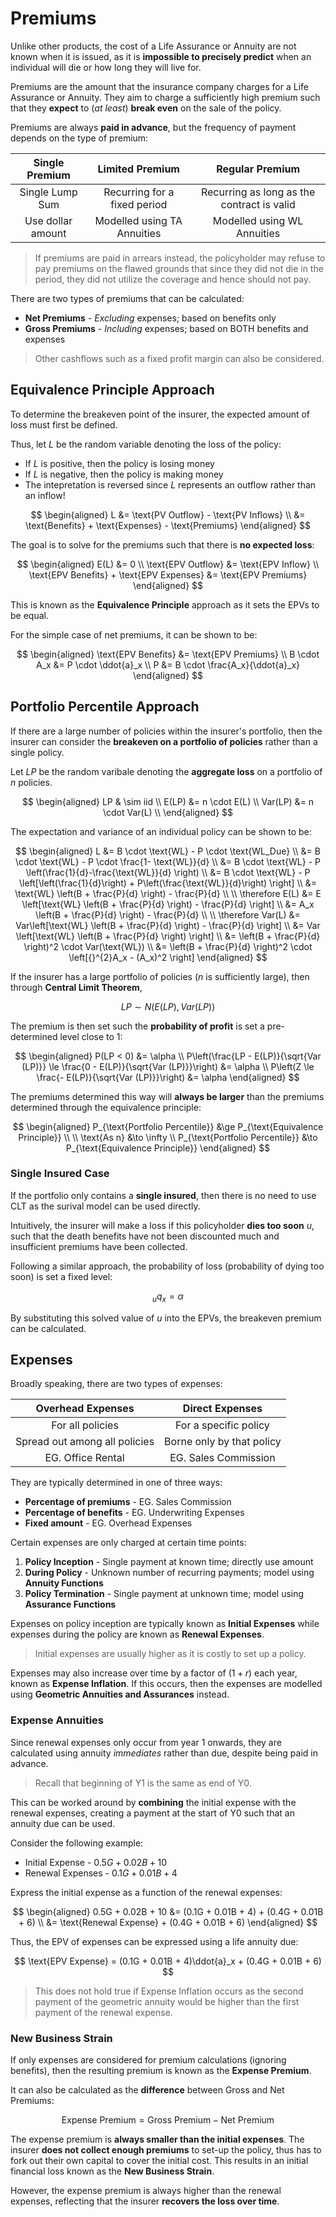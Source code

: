 # **Premiums**

Unlike other products, the cost of a Life Assurance or Annuity are not known when it is issued, as it is **impossible to precisely predict** when an individual will die or how long they will live for.

Premiums are the amount that the insurance company charges for a Life Assurance or Annuity. They aim to charge a sufficiently high premium such that they **expect** to (*at least*) **break even** on the sale of the policy.

Premiums are always **paid in advance**, but the frequency of payment depends on the type of premium:

<center>

| Single Premium | Limited Premium | Regular Premium |
| :-: | :-: | :-: |
| Single Lump Sum | Recurring for a fixed period | Recurring as long as the contract is valid |
| Use dollar amount | Modelled using TA Annuities | Modelled using WL Annuities |

</center>

> If premiums are paid in arrears instead, the policyholder may refuse to pay premiums on the flawed grounds that since they did not die in the period, they did not utilize the coverage and hence should not pay.

There are two types of premiums that can be calculated:

* **Net Premiums** - *Excluding* expenses; based on benefits only
* **Gross Premiums** - *Including* expenses; based on BOTH benefits and expenses

> Other cashflows such as a fixed profit margin can also be considered.

## **Equivalence Principle Approach**

To determine the breakeven point of the insurer, the expected amount of loss must first be defined.

Thus, let $L$ be the random variable denoting the loss of the policy:

* If $L$ is positive, then the policy is losing money
* If $L$ is negative, then the policy is making money
* The intepretation is reversed since $L$ represents an outflow rather than an inflow!

$$
\begin{aligned}
    L
    &= \text{PV Outflow} - \text{PV Inflows} \\
    &= \text{Benefits} + \text{Expenses} - \text{Premiums}
\end{aligned}
$$

The goal is to solve for the premiums such that there is **no expected loss**:

$$
\begin{aligned}
    E(L) &= 0 \\
    \text{EPV Outflow} &= \text{EPV Inflow} \\
    \text{EPV Benefits} + \text{EPV Expenses} &= \text{EPV Premiums}
\end{aligned}
$$

This is known as the **Equivalence Principle** approach as it sets the EPVs to be equal.

For the simple case of net premiums, it can be shown to be:

$$
\begin{aligned}
    \text{EPV Benefits} &= \text{EPV Premiums} \\
    B \cdot A_x &= P \cdot \ddot{a}_x \\
    P &= B \cdot \frac{A_x}{\ddot{a}_x}
\end{aligned}
$$

## **Portfolio Percentile Approach**

If there are a large number of policies within the insurer's portfolio, then the insurer can consider the **breakeven on a portfolio of policies** rather than a single policy.

Let $LP$ be the random varibale denoting the **aggregate loss** on a portfolio of $n$ policies.

$$
\begin{aligned}
    LP & \sim iid \\
    E(LP) &= n \cdot E(L) \\
    Var(LP) &= n \cdot Var(L) \\
\end{aligned}
$$

The expectation and variance of an individual policy can be shown to be:

$$
\begin{aligned}
    L
    &= B \cdot \text{WL} - P \cdot \text{WL_Due} \\
    &= B \cdot \text{WL} - P \cdot \frac{1- \text{WL}}{d} \\
    &= B \cdot \text{WL} - P \left(\frac{1}{d}-\frac{\text{WL}}{d} \right) \\
    &= B \cdot \text{WL} - P \left[\left(\frac{1}{d}\right) + P\left(\frac{\text{WL}}{d}\right) \right] \\
    &= \text{WL} \left(B + \frac{P}{d} \right) - \frac{P}{d} \\
    \\
    \therefore E(L)
    &= E \left[\text{WL} \left(B + \frac{P}{d} \right) - \frac{P}{d} \right] \\
    &= A_x \left(B + \frac{P}{d} \right) - \frac{P}{d} \\
    \\
    \therefore Var(L)
    &= Var\left[\text{WL} \left(B + \frac{P}{d} \right) - \frac{P}{d} \right] \\
    &= Var \left[\text{WL} \left(B + \frac{P}{d} \right) \right] \\
    &= \left(B + \frac{P}{d} \right)^2 \cdot Var(\text{WL}) \\
    &= \left(B + \frac{P}{d} \right)^2 \cdot \left[{}^{2}A_x - (A_x)^2 \right]
\end{aligned}
$$

If the insurer has a large portfolio of policies ($n$ is sufficiently large), then through **Central Limit Theorem**,

$$
    LP \sim N(E(LP), Var(LP))
$$

The premium is then set such the **probability of profit** is set a pre-determined level close to 1:

$$
\begin{aligned}
    P(LP < 0) &= \alpha \\
    P\left(\frac{LP - E(LP)}{\sqrt{Var (LP)}} \le \frac{0 - E(LP)}{\sqrt{Var (LP)}}\right) &= \alpha \\
    P\left(Z \le \frac{- E(LP)}{\sqrt{Var (LP)}}\right) &= \alpha
\end{aligned}
$$

The premiums determined this way will **always be larger** than the premiums determined through the equivalence principle:

$$
\begin{aligned}
    P_{\text{Portfolio Percentile}} &\ge P_{\text{Equivalence Principle}} \\
    \\
    \text{As n} &\to \infty \\
    P_{\text{Portfolio Percentile}} &\to P_{\text{Equivalence Principle}}
\end{aligned}
$$

### **Single Insured Case**

If the portfolio only contains a **single insured**, then there is no need to use CLT as the surival model can be used directly.

Intuitively, the insurer will make a loss if this policyholder **dies too soon** $u$, such that the death benefits have not been discounted much and insufficient premiums have been collected.

Following a similar approach, the probability of loss (probability of dying too soon) is set a fixed level:

$$
    {}_{u}q_x = \alpha
$$

By substituting this solved value of $u$ into the EPVs, the breakeven premium can be calculated.

## **Expenses**

Broadly speaking, there are two types of expenses:

<center>

| **Overhead Expenses** | **Direct Expenses** |
| :-: | :-: |
| For all policies | For a specific policy |
| Spread out among all policies | Borne only by that policy |
| EG. Office Rental | EG. Sales Commission |

</center>

They are typically determined in one of three ways:

* **Percentage of premiums** - EG. Sales Commission
* **Percentage of benefits** - EG. Underwriting Expenses
* **Fixed amount** - EG. Overhead Expenses

Certain expenses are only charged at certain time points:

1. **Policy Inception** - Single payment at known time; directly use amount
2. **During Policy** - Unknown number of recurring payments; model using **Annuity Functions**
3. **Policy Termination** - Single payment at unknown time; model using **Assurance Functions**

Expenses on policy inception are typically known as **Initial Expenses** while expenses during the policy are known as **Renewal Expenses**.

> Initial expenses are usually higher as it is costly to set up a policy.

Expenses may also increase over time by a factor of $(1+r)$ each year, known as **Expense Inflation**. If this occurs, then the expenses are modelled using **Geometric Annuities and Assurances** instead.

### **Expense Annuities**

Since renewal expenses only occur from year 1 onwards, they are calculated using annuity *immediates* rather than due, despite being paid in advance.

<!-- Self Made Diagram -->

> Recall that beginning of Y1 is the same as end of Y0.

This can be worked around by **combining** the initial expense with the renewal expenses, creating a payment at the start of Y0 such that an annuity due can be used.

Consider the following example:

* Initial Expense - $0.5G + 0.02B + 10$
* Renewal Expenses - $0.1G + 0.01B + 4$

Express the initial expense as a function of the renewal expenses:

$$
\begin{aligned}
    0.5G + 0.02B + 10
    &= (0.1G + 0.01B + 4) + (0.4G + 0.01B + 6) \\
    &= \text{Renewal Expense} + (0.4G + 0.01B + 6)
\end{aligned}
$$

Thus, the EPV of expenses can be expressed using a life annuity due:

$$
    \text{EPV Expense} = (0.1G + 0.01B + 4)\ddot{a}_x + (0.4G + 0.01B + 6)
$$

> This does not hold true if Expense Inflation occurs as the second payment of the geometric annuity would be higher than the first payment of the renewal expense.

### **New Business Strain**

If only expenses are considered for premium calculations (ignoring benefits), then the resulting premium is known as the **Expense Premium**.

It can also be calculated as the **difference** between Gross and Net Premiums:

$$
    \text{Expense Premium} = \text{Gross Premium} - \text{Net Premium}
$$

The expense premium is **always smaller than the initial expenses**. The insurer **does not collect enough premiums** to set-up the policy, thus has to fork out their own capital to cover the initial cost. This results in an initial financial loss known as the **New Business Strain**.

However, the expense premium is always higher than the renewal expenses, reflecting that the insurer **recovers the loss over time**.
